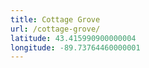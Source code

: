 ```yaml
---
title: Cottage Grove
url: /cottage-grove/
latitude: 43.415990900000004
longitude: -89.73764460000001
---
```

